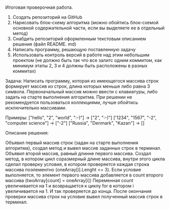 Итоговая проверочная работа.

1. Создать репозиторий на GitHub 
2. Нарисовать блок-схему алгоритма (можно обойтись блок-схемой основной содержательной части, если вы
выделяете ее в отдельный метод)
3. Снабдить репозиторий оформленным текстовым описанием решения (файл README. md)
4. Написать программу, решающую поставленную задачу 
5. Использовать контроль версий в работе над этим небольшим проектом (не должно быть так что все залитс
одним коммитом, как минимум этапы 2, 3 и 4 должны быть расположены в разных коммитах) 

Задача: Написать программу, которая из имеющегося массива строк формирует массив из строк, длина которых меньше либо равна 3 символа. Первоначальный массив можно ввести с клавиатуры, либо задать на старте выполнения алгоритма. При решении не рекомендуется пользоваться коллекциями, лучше обойтись
исключительно массивами.

Примеры:
["hello", "2", "world", ":-)"] -> ["2", ":-)"]
['1234", "1567", "-2", "computer science"] -> ["-2"]
["Russia", "Denmark", "Kazan"] -> []

Описание решения: 

Объявил первый массив строк (задан на старте выполнения алгоритма), создал метод и вывел массив заданных строк в терминал.
Объявил второй массив, равный длинне первого массива. Создал метод, в котором цикл соразмерный длине массива, внутри этого цикла сделал проверку условия,
в котором проверяется каждая строка массива поэлементно (oneArray[i].Lenght <= 3). Если условие выполняется, то элемент первого массива добавляется
в count второго массива (twoArray[count] = oneArray[i]) 
Переменная count увеличивается на 1 и возвращается к циклу for в котором i увеличивается на 1. И так проверяется до конца.
После окончания проверки массива строк на условие вывел полученный массив строк в терминал.

